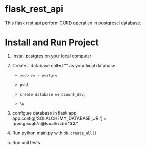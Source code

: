 # flask_rest_api
This flask rest api perform CURD operation in postgresql database.

# Install and Run Project

1. Install postgres on your local computer
2. Create a database called "" as your local database 
     
    - `sudo su - postgre`

    - `psql`
    
    - `create database wordcount_dev;`

    - `\q`

3. configure database in flask app
app.config['SQLALCHEMY_DATABASE_URI'] = 'postgresql://<username>:<paaword>@localhost:5432/<database-name>'

4. Run python main.py with `db.create_all()` 

5. Run unit tests

